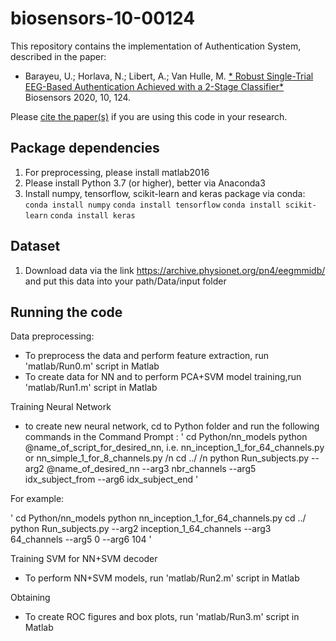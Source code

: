 # biosensors-10-00124

This repository contains the implementation of Authentication System, described in the paper:
- Barayeu, U.; Horlava, N.; Libert, A.; Van Hulle, M. 
[* Robust Single-Trial EEG-Based Authentication Achieved with a 2-Stage Classifier*](https://www.mdpi.com/2079-6374/10/9/124#cite)
Biosensors 2020, 10, 124.

Please [cite the paper(s)](#how-to-cite) if you are using this code in your research.

## Package dependencies
1. For preprocessing, please install matlab2016 
2. Please install Python 3.7 (or higher), better via Anaconda3
3. Install numpy, tensorflow, scikit-learn and keras package via conda:
`conda install numpy`
`conda install tensorflow`
`conda install scikit-learn`
`conda install keras`

## Dataset

1. Download data via the link https://archive.physionet.org/pn4/eegmmidb/ and put this data into your path/Data/input folder

## Running the code 

Data preprocessing: 
- To preprocess the data and perform feature extraction, run 'matlab/Run0.m' script in Matlab
- To create data for NN and to perform PCA+SVM model training,run 'matlab/Run1.m' script in Matlab

Training Neural Network 
- to create new neural network, cd to Python folder and run the following commands in the Command Prompt :
'
cd Python/nn_models
python @name_of_script_for_desired_nn, i.e. nn_inception_1_for_64_channels.py or nn_simple_1_for_8_channels.py /n
cd ../ /n
python Run_subjects.py --arg2 @name_of_desired_nn  --arg3 nbr_channels --arg5 idx_subject_from --arg6 idx_subject_end
'

For example:

'
cd Python/nn_models
python nn_inception_1_for_64_channels.py
cd ../
python Run_subjects.py --arg2 inception_1_64_channels --arg3 64_channels --arg5 0 --arg6 104
'

Training SVM for NN+SVM decoder 
- To perform NN+SVM models, run 'matlab/Run2.m' script in Matlab

Obtaining 
- To create ROC figures and box plots, run 'matlab/Run3.m' script in Matlab



